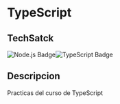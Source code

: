 # TypeScript

## TechSatck

<div style="display:flex">

<img src="https://img.shields.io/badge/Node.js-5FA04E?logo=nodedotjs&logoColor=fff&style=for-the-badge" alt="Node.js Badge">
<img src="https://img.shields.io/badge/TypeScript-3178C6?logo=typescript&logoColor=fff&style=for-the-badge" alt="TypeScript Badge">
  
</div>

## Descripcion
Practicas del curso de TypeScript
